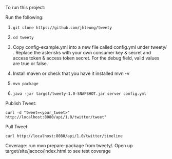 To run this project:

Run the following:

1. ```git clone https://github.com/jhleung/tweety```
    
2. ```cd tweety```
    
3. Copy config-example.yml into a new file called config.yml under tweety/ . Replace the asterisks with your own consumer key & secret and access token & access token secret. For the debug field, valid values are true or false.

4. Install maven or check that you have it installed
	mvn -v

5. ```mvn package``` 

6. ```java -jar target/tweety-1.0-SNAPSHOT.jar server config.yml```

Publish Tweet:

	curl -d "tweet=<your_tweet>" http://localhost:8080/api/1.0/twitter/tweet"

Pull Tweet:
	
	curl http://localhost:8080/api/1.0/twitter/timeline

Coverage:
	run mvn prepare-package from tweety/. Open up target/site/jacoco/index.html to see test coverage

